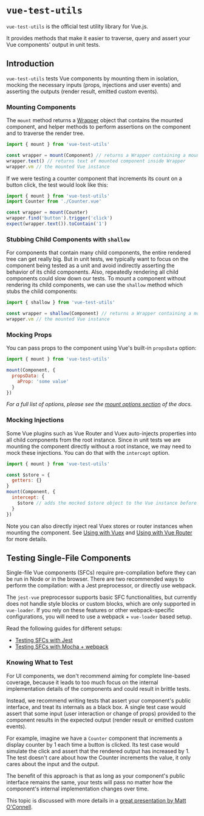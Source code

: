 # `vue-test-utils`

`vue-test-utils` is the official test utility library for Vue.js.

It provides methods that make it easier to traverse, query and assert your Vue components' output in unit tests.

## Introduction

`vue-test-utils` tests Vue components by mounting them in isolation, mocking the necessary inputs (props, injections and user events) and asserting the outputs (render result, emitted custom events).

### Mounting Components

The `mount` method returns a [Wrapper](./api/wrapper.md) object that contains the mounted component, and helper methods to perform assertions on the component and to traverse the render tree.

```js
import { mount } from 'vue-test-utils'

const wrapper = mount(Component) // returns a Wrapper containing a mounted Component instance
wrapper.text() // returns text of mounted component inside Wrapper
wrapper.vm // the mounted Vue instance
```

If we were testing a counter component that increments its count on a button click, the test would look like this:

```js
import { mount } from 'vue-test-utils'
import Counter from './Counter.vue'

const wrapper = mount(Counter)
wrapper.find('button').trigger('click')
expect(wrapper.text()).toContain('1')
```

### Stubbing Child Components with `shallow`

For components that contain many child components, the entire rendered tree can get really big. But in unit tests, we typically want to focus on the component being tested as a unit and avoid indirectly asserting the behavior of its child components. Also, repeatedly rendering all child components could slow down our tests. To mount a component without rendering its child components, we can use the `shallow` method which stubs the child components:

```js
import { shallow } from 'vue-test-utils'

const wrapper = shallow(Component) // returns a Wrapper containing a mounted Component instance
wrapper.vm // the mounted Vue instance
```

### Mocking Props

You can pass props to the component using Vue's built-in `propsData` option:

```js
import { mount } from 'vue-test-utils'

mount(Component, {
  propsData: {
    aProp: 'some value'
  }
})
```

*For a full list of options, please see the [mount options section](./api/options.md) of the docs.*

### Mocking Injections

Some Vue plugins such as Vue Router and Vuex auto-injects properties into all child components from the root instance. Since in unit tests we are mounting the component directly without a root instance, we may need to mock these injections. You can do that with the `intercept` option.

```js
import { mount } from 'vue-test-utils'

const $store = {
  getters: {}
}
mount(Component, {
  intercept: {
    $store // adds the mocked $store object to the Vue instance before mounting component
  }
})
```

Note you can also directly inject real Vuex stores or router instances when mounting the component. See [Using with Vuex](./guides/using-with-vuex.md) and [Using with Vue Router](./guides/using-with-vue-router.md) for more details.

## Testing Single-File Components

Single-file Vue components (SFCs) require pre-compilation before they can be run in Node or in the browser. There are two recommended ways to perform the compilation: with a Jest preprocessor, or directly use webpack.

The `jest-vue` preprocessor supports basic SFC functionalities, but currently does not handle style blocks or custom blocks, which are only supported in `vue-loader`. If you rely on these features or other webpack-specific configurations, you will need to use a webpack + `vue-loader` based setup.

Read the following guides for different setups:

- [Testing SFCs with Jest](./guides/testing-SFCs-with-jest.md)
- [Testing SFCs with Mocha + webpack](./guides/testing-SFCs-with-mocha-webpack.md)

### Knowing What to Test

For UI components, we don't recommend aiming for complete line-based coverage, because it leads to too much focus on the internal implementation details of the components and could result in brittle tests.

Instead, we recommend writing tests that assert your component's public interface, and treat its internals as a black box. A single test case would assert that some input (user interaction or change of props) provided to the component results in the expected output (render result or emitted custom events).

For example, imagine we have a `Counter` component that increments a display counter by 1 each time a button is clicked. Its test case would simulate the click and assert that the rendered output has increased by 1. The test doesn't care about how the Counter increments the value, it only cares about the input and the output.

The benefit of this approach is that as long as your component's public interface remains the same, your tests will pass no matter how the component's internal implementation changes over time.

This topic is discussed with more details in a [great presentation by Matt O'Connell](http://slides.com/mattoconnell/deck#/).
